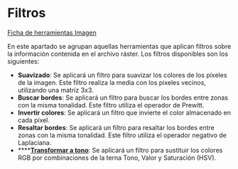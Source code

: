 # Filtros

[Ficha de herramientas Imagen](/mdtopx/fichas-de-herramientas/ficha-de-herramientas-imagen/)

En este apartado se agrupan aquellas herramientas que aplican filtros sobre la información contenida en el archivo ráster. Los filtros disponibles son los siguientes:

* **Suavizado**: Se aplicará un filtro para suavizar los colores de los píxeles de la imagen. Este filtro realiza la media con los pixeles vecinos, utilizando una matriz 3x3.
* **Buscar bordes**: Se aplicará un filtro para buscar los bordes entre zonas con la misma tonalidad. Este filtro utiliza el operador de Prewitt.
* **Invertir colores**: Se aplicará un filtro que invierte el color almacenado en cada píxel.
* **Resaltar bordes**: Se aplicará un filtro para resaltar los bordes entre zonas con la misma tonalidad. Este filtro utiliza el operador negativo de Laplaciana.
* \*\*\*\*[**Transformar a tono**](../../herramientas-para-imagenes/transformar-a-tono.md): Se aplicará un filtro para sustituir los colores RGB por combinaciones de la terna Tono, Valor y Saturación \(HSV\).

